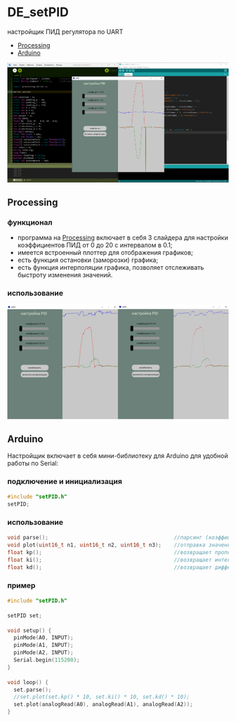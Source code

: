 # DE_setPID
настройщик ПИД регулятора по UART

- [Processing](#Processing)
- [Arduino](#Arduino)

![setPID](https://github.com/DIY-Elecron1cs/DE_setPID/blob/main/images/image-setPID1.png?raw=true)

## Processing
### функционал
- программа на [Processing](https://github.com/DIY-Elecron1cs/DE_setPID/blob/main/processing/setPID.pde) включает в себя 3 слайдера для настройки коэффициентов ПИД от 0 до 20 с интервалом в 0.1;
- имеется встроенный плоттер для отображения графиков;
- есть функция остановки (заморозки) графика;
- есть функция интерполяции графика, позволяет отслеживать быстроту изменения значений.
### использование


![interpolation](https://github.com/DIY-Elecron1cs/DE_setPID/blob/main/images/interpolation.png?raw=true)

## Arduino
Настройщик включает в себя мини-библиотеку для Arduino для удобной работы по Serial:
### подключение и инициализация
```cpp
#include "setPID.h"
setPID;
```
### использование
```cpp
void parse();                                        //парсинг (коэффициентов ПИД)
void plot(uint16_t n1, uint16_t n2, uint16_t n3);    //отправка значений на плоттер
float kp();                                          //возвращает пропорциональный коэффициент
float ki();                                          //возвращает интегральный коэффициент
float kd();                                          //возвращает дифференциальный коэффициент
```
### пример
```cpp
#include "setPID.h"

setPID set;

void setup() {
  pinMode(A0, INPUT);
  pinMode(A1, INPUT);
  pinMode(A2, INPUT);
  Serial.begin(115200);
}

void loop() {
  set.parse();
  //set.plot(set.kp() * 10, set.ki() * 10, set.kd() * 10);
  set.plot(analogRead(A0), analogRead(A1), analogRead(A2));
}
```
